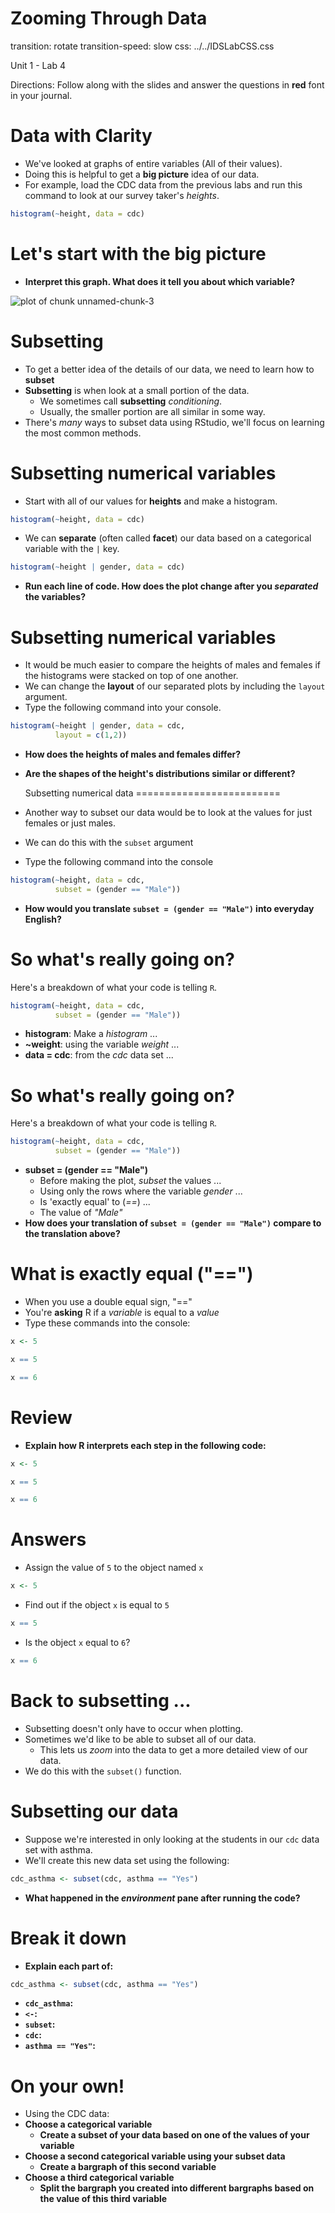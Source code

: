 Zooming Through Data
========================
transition: rotate
transition-speed: slow
css: ../../IDSLabCSS.css

Unit 1 - Lab 4

Directions: Follow along with the slides and answer the questions in **red** font in your journal.



Data with Clarity
=================

- We've looked at graphs of entire variables (All of their values).
- Doing this is helpful to get a **big picture** idea of our data.
- For example, load the CDC data from the previous labs and run this command to look at our survey taker's *heights*.


```r
histogram(~height, data = cdc)
```


Let's start with the big picture
================================

- **Interpret this graph. What does it tell you about which variable?**

<img src="unit1lab4-figure/unnamed-chunk-3.png" title="plot of chunk unnamed-chunk-3" alt="plot of chunk unnamed-chunk-3" style="display: block; margin: auto;" />

Subsetting
=====================

- To get a better idea of the details of our data, we need to learn how to **subset**
- **Subsetting** is when look at a small portion of the data.
    - We sometimes call **subsetting** _conditioning_.
    - Usually, the smaller portion are all similar in some way.
- There's _many_ ways to subset data using RStudio, we'll focus on learning the most common methods.

Subsetting numerical variables
==============================

- Start with all of our values for **heights** and make a histogram.


```r
histogram(~height, data = cdc)
```

- We can **separate** (often called **facet**) our data based on a categorical variable with the `|` key. 


```r
histogram(~height | gender, data = cdc)
```
 
- **Run each line of code. How does the plot change after you _separated_ the variables?**

Subsetting numerical variables
==============================

- It would be much easier to compare the heights of males and females if the histograms were stacked on top of one another.
- We can change the **layout** of our separated plots by including the `layout` argument. 
- Type the following command into your console.

```r
histogram(~height | gender, data = cdc, 
          layout = c(1,2))
```

- **How does the heights of males and females differ?**
- **Are the shapes of the height's distributions similar or different?**
  
  Subsetting numerical data
=========================
  
- Another way to subset our data would be to look at the values for just females or just males. 
- We can do this with the `subset` argument
- Type the following command into the console


```r
histogram(~height, data = cdc, 
          subset = (gender == "Male"))
```

- **How would you translate `subset = (gender == "Male")` into everyday English?**
  
So what's really going on?
==========================

Here's a breakdown of what your code is telling `R`.
 

```r
histogram(~height, data = cdc,  
          subset = (gender == "Male"))
```

- **histogram**: Make a _histogram_ ...
- **~weight**: using the variable _weight_ ...
- **data = cdc**: from the _cdc_ data set ...

So what's really going on?
==========================

Here's a breakdown of what your code is telling `R`.


```r
histogram(~height, data = cdc,  
          subset = (gender == "Male"))
```

- **subset = (gender == "Male")** 
    - Before making the plot, _subset_ the values ...
    - Using only the rows where the variable _gender_ ...
    - Is 'exactly equal' to (_==_) ...
    - The value of _"Male"_
- **How does your translation of `subset = (gender == "Male")` compare to the translation above?**

What is exactly equal ("==")
============================

- When you use a double equal sign, "=="
- You're **asking** R if a _variable_ is equal to a _value_
- Type these commands into the console:
  

```r
x <- 5
```

```r
x == 5
```

```r
x == 6
```

Review
======

- **Explain how R interprets each step in the following code:**

```r
x <- 5
```

```r
x == 5
```

```r
x == 6
```

Answers
=======

- Assign the value of `5` to the object named `x`

```r
x <- 5
```

- Find out if the object `x` is equal to `5`

```r
x == 5
```

- Is the object `x` equal to `6`?

```r
x == 6
```

Back to subsetting ...
======================

- Subsetting doesn't only have to occur when plotting.
- Sometimes we'd like to be able to subset all of our data.
    - This lets us _zoom_ into the data to get a more detailed view of our data.
- We do this with the `subset()` function.

Subsetting our data
===================

- Suppose we're interested in only looking at the students in our `cdc` data set with asthma.
- We'll create this new data set using the following:

```r
cdc_asthma <- subset(cdc, asthma == "Yes")
```

- **What happened in the _environment_ pane after running the code?**

Break it down
=============

- **Explain each part of:**


```r
cdc_asthma <- subset(cdc, asthma == "Yes")
```

- **`cdc_asthma`:**
- **`<-`:**
- **`subset`:**
- **`cdc`:**
- **`asthma == "Yes"`:**

On your own!
==========================

- Using the CDC data:
- **Choose a categorical variable**
    - **Create a subset of your data based on one of the values of your variable**
- **Choose a second categorical variable using your subset data**
    - **Create a bargraph of this second variable**
- **Choose a third categorical variable**
    - **Split the bargraph you created into different bargraphs based on the value of this third variable**
    
